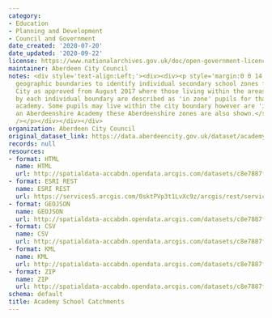```yaml
---
category:
- Education
- Planning and Development
- Council and Government
date_created: '2020-07-20'
date_updated: '2020-09-22'
license: https://www.nationalarchives.gov.uk/doc/open-government-licence/version/3/
maintainer: Aberdeen City Council
notes: <div style='text-align:Left;'><div><div><p style='margin:0 0 14 0;'><span><span>Defined
  geographic boundaries to identify individual secondary school zones for Aberdeen
  City as approved from August 2017 where those living within the areas delineated
  by each individual boundary are described as 'in zone' pupils for that particular
  academy. Some pupils may live within the city boundary however are 'in zone' for
  an Aberdeenshire Academy these Aberdeenshire zones are also shown.</span></span></p><p><span
  /></p></div></div></div>
organization: Aberdeen City Council
original_dataset_link: https://data.aberdeencity.gov.uk/dataset/academy-school-catchments1
records: null
resources:
- format: HTML
  name: HTML
  url: http://spatialdata-accabdn.opendata.arcgis.com/datasets/c8e7887f4519434b8564a608754002cb_0
- format: ESRI REST
  name: ESRI REST
  url: https://services5.arcgis.com/0sktPVp3t1LvXc9z/arcgis/rest/services/Academy_School_Catchments/FeatureServer/0
- format: GEOJSON
  name: GEOJSON
  url: http://spatialdata-accabdn.opendata.arcgis.com/datasets/c8e7887f4519434b8564a608754002cb_0.geojson?outSR={"latestWkid":27700,"wkid":27700}
- format: CSV
  name: CSV
  url: http://spatialdata-accabdn.opendata.arcgis.com/datasets/c8e7887f4519434b8564a608754002cb_0.csv?outSR={"latestWkid":27700,"wkid":27700}
- format: KML
  name: KML
  url: http://spatialdata-accabdn.opendata.arcgis.com/datasets/c8e7887f4519434b8564a608754002cb_0.kml?outSR={"latestWkid":27700,"wkid":27700}
- format: ZIP
  name: ZIP
  url: http://spatialdata-accabdn.opendata.arcgis.com/datasets/c8e7887f4519434b8564a608754002cb_0.zip?outSR={"latestWkid":27700,"wkid":27700}
schema: default
title: Academy School Catchments
---
```

